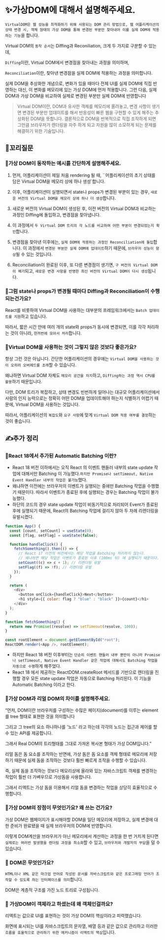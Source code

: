 # ✨가상DOM에 대해서 설명해주세요.

`VirtualDOM은 웹 성능을 최적화하기 위해 사용되는 DOM 관리 방법으로, 웹 어플리케이션의 상태 변경 시, 객체 형태의 가상 DOM을 통해 변경된 부분만 찾아내어 이를 실제 DOM에 적용하는 기능`을 합니다.

Virtual DOM의 `동작 순서`는 Diffing과 Reconiliation, 크게 두 가지로 구분할 수 있는데,

`Diffing`이란, Virtual DOM에서 변경점을 찾아내는 과정을 의미하며,

`Reconciliation`이란, 찾아낸 변경점을 실제 DOM에 적용하는 과정을 의미합니다.

실제 DOM을 추상화한 개념으로, 변화가 있을 때마다 전체 UI를 실제 DOM에 직접 반영하는 대신, 이 변화를 메모리에 있는 가상 DOM에 먼저 적용합니다.
그런 다음, 실제 DOM과 가상 DOM을 비교하여 실제로 변경된 부분만 실제 DOM에 반영합니다

> Virtual DOM이란, DOM과 유사한 객체를 메모리에 올려놓고,
> 변경 사항이 생기면 변경된 부분만 업데이트를 해서 반응성이 빠른 웹을 구현할 수 있게 해주는 추상화된 DOM을 뜻합니다.
> 결론적으로 DOM을 반복적으로 직접 조작하게 되면 그만큼 브라우저가 렌더링을 자주 하게 되고 자원을 많이 소모하게 되는 문제를 해결하기 위한 기술입니다.

## 🔁꼬리질문

### 🤔가상 DOM이 동작하는 예시를 간단하게 설명해주세요.

1. 먼저, 어플리케이션이 제일 처음 rendering 될 때, ``어플리케이션의 초기 상태를 담은 Virtual DOM을 메모리 상에 하나 생성`합니다.

2. 이후, 어플리케이션이 실행되면서 state나 props가 변경된 부분이 있는 경우, `새로운 버전의 Virtual DOM을 메모리 상에 하나 더 생성`합니다.

3. 새로운 버전의 Virtual DOM이 생성된 후, 이전 버전의 Virtual DOM과 비교하는 과정인 Diffing에 돌입하고, 변경점을 찾아냅니다.

4. 이 과정에서 `두 Virtual DOM 트리의 각 노드를 비교하여 어떤 부분이 변경되었는지 확인`합니다.

5. 변경점을 찾아낸 이후에는, `실제 DOM에 적용하는 과정인 Reconciliation에 돌입`합니다. 이 과정에서 `변경된 부분만 실제 DOM에 업데이트`하기 때문에, `브라우저 성능이 향상`될 수 있는 것입니다.

6. Reconciliation이 완료된 이후, 또 다른 변경점이 생기면, `구 버전의 Virtual DOM이 폐기`되고, `새로운 변경 사항을 반영한 최신 버전의 Virtual DOM이 다시 생성`됩니다.

### 🤔그럼 state나 props가 변경될 때마다 Diffing과 Reconciliation이 수행되는건가요?

React를 비롯하여 Virtual DOM을 사용하는 대부분의 프레임워크에서는 `Batch 업데이트를 지원`하고 있습니다.

따라서, 짧은 시간 안에 여러 개의 state와 props가 동시에 변경되면, 이를 각각 처리하는 것이 아니라, `한꺼번에 모아서 처리`합니다.

### 🤔Virtual DOM을 사용하는 것이 그렇지 않은 것보다 좋은가요?

항상 그런 것은 아닙니다. 간단한 어플리케이션의 경우에는 `Virtual DOM을 사용하는 것이 오히려 오버헤드를 초래`할 수 있습니다.

왜냐하면 Virtual DOM 자체도 `메모리 공간을 차지`하고, `Diffing하는 과정 역시 CPU를 활용`하기 때문입니다.

다만, DOM 트리가 복잡하고, 상태 변경도 빈번하게 일어나는 대규모 어플리케이션에서 사람의 인지 능력으로는 정확히 어떤 DOM을 업데이트해야 하는지 식별하기 어렵기 때문에, Virtual DOM을 사용하는 것입니다.

따라서, 어플리케이션의 `복잡도`와 `요구 사항`에 맞게 `Virtual DOM 적용 여부를 결정`하는 것이 좋습니다.

## ✍️추가 정리

### 🤔React 18에서 추가된 Automatic Batching 이란?

- React 18 버전 이하에서는 오직 React 의 이벤트 핸들러 내부의 state update 작업에 대해서만 Batching 이 가능했다.`하지만 Promise나 setTimeout, Native Event Handler 내부의 작업은 불가능`했다.
- 왜냐하면 이전에는 브라우저의 이벤트가 실행되는 중에만 Batching 작업을 수행했기 때문이다. 따라서 이벤트가 종료된 후에 실행되는 경우는 Batching 작업이 불가능했다.
- 하단의 코드의 경우 state update 작업이 비동기적으로 처리되어 Event가 종료된 후에 실행되기 때문에, React의 Batching 작업에 걸리지 않아 두 차례 리렌더링을 유발시켰다.

```javascript
function App() {
  const [count, setCount] = useState(0);
  const [flag, setFlag] = useState(false);

  function handleClick() {
    fetchSomething().then(() => {
      // React 17 이전의 버전에서는 해당 작업을 Batching 처리하지 않는다.
      // 왜냐하면 해당 작업은 이벤트가 종료된 이후 (100ms 뒤) 에 실행되기 때문이다.
      setCount((c) => c + 1); // 리렌더링 유발
      setFlag((f) => !f); // 리렌더링 유발
    });
  }

  return (
    <div>
      <button onClick={handleClick}>Next</button>
      <h1 style={{ color: flag ? "blue" : "black" }}>{count}</h1>
    </div>
  );
}

function fetchSomething() {
  return new Promise((resolve) => setTimeout(resolve, 100));
}

const rootElement = document.getElementById("root");
ReactDOM.render(<App />, rootElement);
```

- 하지만 React 18 버전 이후부터는 `단순히 이벤트 핸들러 내부 뿐만이 아니라 Promise나 setTimeout, Native Event Handler 같은 작업에 대해서도 Batching 작업을 자동으로 수행`하게 해주었다.
- React 18 에서 제공하는 ReactDOM.createRoot 메서드를 기반으로 렌더링을 진행할 경우 모든 state update 작업은 자동으로 Batching 처리된다. 이 기능을 Automatic Batching 이라고 한다.

### 🤔가상 DOM과 리얼 DOM의 차이를 설명해주세요.

“먼저, DOM이란 브라우저를 구성하는 수많은 페이지(document)를 이루는 element를 tree 형태로 표현한 것을 의미합니다

그리고 그 tree의 요소 하나하나를 '노드' 라고 하는데 각각의 노드는 접근과 제어를 할 수 있는 API를 제공합니다.

그래서 Real DOM의 트리형태를 그대로 가져온 복사본 형태가 가상 DOM입니다.”

리얼 돔은 돔 요소를 조작하는 반면에, 가상 돔은 돔 요소를 객체 형태로 메모리에 저장하기 때문에 실제 돔을 조작하는 것보다 훨씬 빠르게 조작을 수행할 수 있습니다.

즉, 실제 돔을 조작하는 것보다 메모리상에 올라와 있는 자바스크립트 객체를 변경하는 작업이 훨씬 더 가벼우므로 가상돔을 사용합니다.

그래서 리액트는 가상 돔을 이용해서 리얼 돔을 변경하는 작업을 상당히 효율적으로 수행합니다.

### 🤔가상 DOM의 장점이 무엇인가요? 왜 쓰는 건가요?

가상 DOM은 웹페이지가 표시해야할 DOM을 일단 메모리에 저장하고, 실제 변경에 대한 준비가 완료됐을 때 실제 브라우저의 DOM에 반영합니다.

이렇게 DOM계산을 브라우저가 아닌 메모리에서 계산하는 과정을 한 번 거치게 된다면 `실제로는 여러번 발생했을 렌더링 과정을 최소화`할 수 있고, `브라우저와 개발자의 부담`을 덜 수 있습니다.

### 🤔 DOM은 무엇인가요?

`HTML이나 XML 같은 마크업 언어로 작성된 문서를 자바스크립트와 같은 프로그래밍 언어가 조작할 수 있도록 하는 인터페이스를 의미`합니다.

DOM은 계층적 구조를 가진 노드 트리로 구성됩니다.

### 🤔 가상DOM이 객체라고 하셨는데 왜 객체인걸까요?

리액트는 값으로 UI를 표현하는 것이 가상 DOM의 핵심이라고 피력했습니다.

화면에 표시되는 UI를 자바스크립트의 문자열, 배열 등과 같은 값으로 관리하고 이러한 `흐름을 효율적으로 관리하기 위한 메커니즘이 리액트의 핵심`입니다.
